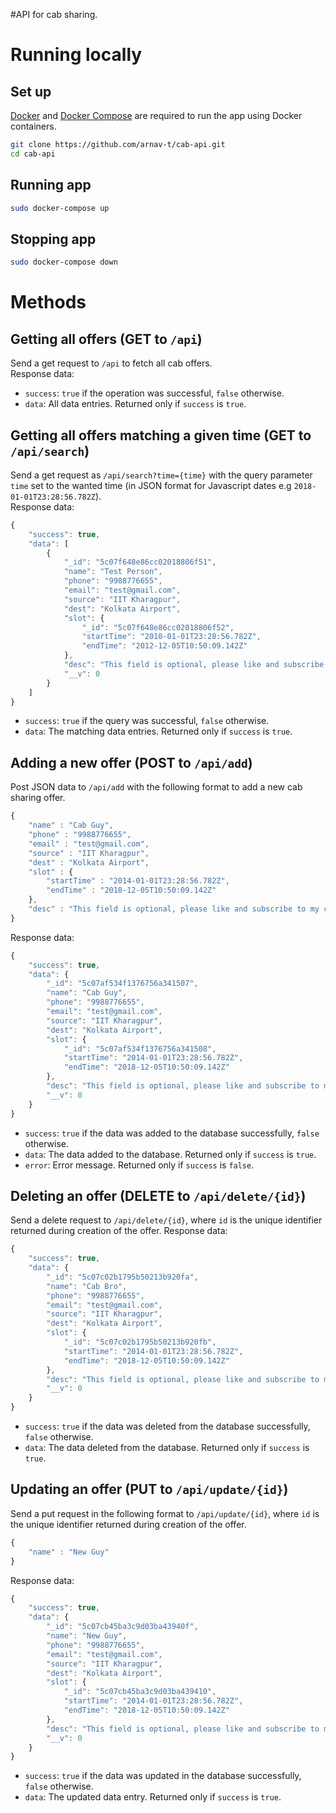 #API for cab sharing.
# Running locally
## Set up
[Docker](https://docs.docker.com/install/linux/docker-ce/ubuntu/) and [Docker Compose](https://docs.docker.com/compose/install/) are required to run the app using Docker containers.
```bash
git clone https://github.com/arnav-t/cab-api.git
cd cab-api
```
## Running app
```bash
sudo docker-compose up
```
## Stopping app
```bash
sudo docker-compose down
```
# Methods
## Getting all offers (GET to `/api`)
Send a get request to `/api` to fetch all cab offers.     
Response data: 
* `success`: `true` if the operation was successful, `false` otherwise.
* `data`: All data entries. Returned only if `success` is `true`.
## Getting all offers matching a given time (GET to `/api/search`)
Send a get request as `/api/search?time={time}` with the query parameter `time` set to the wanted time (in JSON format for Javascript dates e.g `2018-01-01T23:28:56.782Z`).     
Response data:
```javascript
{
    "success": true,
    "data": [
        {
            "_id": "5c07f648e86cc02018806f51",
            "name": "Test Person",
            "phone": "9988776655",
            "email": "test@gmail.com",
            "source": "IIT Kharagpur",
            "dest": "Kolkata Airport",
            "slot": {
                "_id": "5c07f648e86cc02018806f52",
                "startTime": "2010-01-01T23:28:56.782Z",
                "endTime": "2012-12-05T10:50:09.142Z"
            },
            "desc": "This field is optional, please like and subscribe to my cab!",
            "__v": 0
        }
    ]
}
```
* `success`: `true` if the query was successful, `false` otherwise.
* `data`: The matching data entries. Returned only if `success` is `true`.
## Adding a new offer (POST to `/api/add`)
Post JSON data to `/api/add` with the following format to add a new cab sharing offer.
```javascript
{
	"name" : "Cab Guy",
	"phone" : "9988776655",
	"email" : "test@gmail.com",
	"source" : "IIT Kharagpur",
	"dest" : "Kolkata Airport",
	"slot" : {
		"startTime" : "2014-01-01T23:28:56.782Z",
		"endTime" : "2018-12-05T10:50:09.142Z"
	},
	"desc" : "This field is optional, please like and subscribe to my cab!"
}
```
Response data: 
```javascript
{
    "success": true,
    "data": {
        "_id": "5c07af534f1376756a341507",
        "name": "Cab Guy",
        "phone": "9988776655",
        "email": "test@gmail.com",
        "source": "IIT Kharagpur",
        "dest": "Kolkata Airport",
        "slot": {
            "_id": "5c07af534f1376756a341508",
            "startTime": "2014-01-01T23:28:56.782Z",
            "endTime": "2018-12-05T10:50:09.142Z"
        },
        "desc": "This field is optional, please like and subscribe to my cab!",
        "__v": 0
    }
}
```
* `success`: `true` if the data was added to the database successfully, `false` otherwise.
* `data`: The data added to the database. Returned only if `success` is `true`.
* `error`: Error message. Returned only if `success` is `false`.
## Deleting an offer (DELETE to `/api/delete/{id}`)
Send a delete request to `/api/delete/{id}`, where `id` is the unique identifier returned during creation of the offer.
Response data:
```javascript
{
    "success": true,
    "data": {
        "_id": "5c07c02b1795b50213b920fa",
        "name": "Cab Bro",
        "phone": "9988776655",
        "email": "test@gmail.com",
        "source": "IIT Kharagpur",
        "dest": "Kolkata Airport",
        "slot": {
            "_id": "5c07c02b1795b50213b920fb",
            "startTime": "2014-01-01T23:28:56.782Z",
            "endTime": "2018-12-05T10:50:09.142Z"
        },
        "desc": "This field is optional, please like and subscribe to my cab!",
        "__v": 0
    }
}
```
* `success`: `true` if the data was deleted from the database successfully, `false` otherwise.
* `data`: The data deleted from the database. Returned only if `success` is `true`.
## Updating an offer (PUT to `/api/update/{id}`)
Send a put request in the following format to `/api/update/{id}`, where `id` is the unique identifier returned during creation of the offer.
```javascript
{
	"name" : "New Guy"
}
```
Response data:
```javascript
{
    "success": true,
    "data": {
        "_id": "5c07cb45ba3c9d03ba43940f",
        "name": "New Guy",
        "phone": "9988776655",
        "email": "test@gmail.com",
        "source": "IIT Kharagpur",
        "dest": "Kolkata Airport",
        "slot": {
            "_id": "5c07cb45ba3c9d03ba439410",
            "startTime": "2014-01-01T23:28:56.782Z",
            "endTime": "2018-12-05T10:50:09.142Z"
        },
        "desc": "This field is optional, please like and subscribe to my cab!",
        "__v": 0
    }
}
```
* `success`: `true` if the data was updated in the database successfully, `false` otherwise.
* `data`: The updated data entry. Returned only if `success` is `true`.
